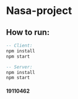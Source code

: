 # Nasa-project
## How to run: 
```hs
-- Client:
npm install
npm start

-- Server:
npm install
npm start
```

#### 19110462